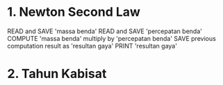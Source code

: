 # 1. Newton Second Law

READ and SAVE 'massa benda'
READ and SAVE 'percepatan benda'
COMPUTE 'massa benda' multiply by 'percepatan benda'
SAVE previous computation result as 'resultan gaya'
PRINT 'resultan gaya'


# 2. Tahun Kabisat

